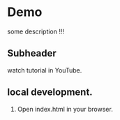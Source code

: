 # Demo

some description !!!

## Subheader

watch tutorial in YouTube.

## local development.

1. Open index.html in your browser.
